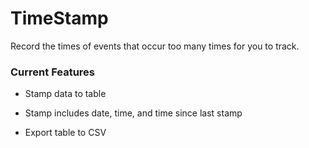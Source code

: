 # TimeStamp

Record the times of events that occur too many times for you to track.

### Current Features
- Stamp data to table

- Stamp includes date, time, and time since last stamp

- Export table to CSV

